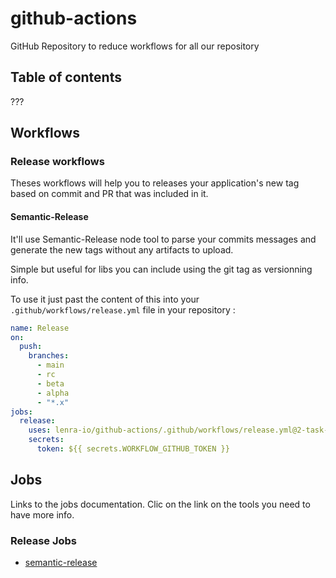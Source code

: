 # github-actions
GitHub Repository to reduce workflows for all our repository

## Table of contents

???


## Workflows

### Release workflows

Theses workflows will help you to releases your application's new tag based on commit and PR that was included in it.

#### Semantic-Release

It'll use Semantic-Release node tool to parse your commits messages and generate the new tags without any artifacts to upload.

Simple but useful for libs you can include using the git tag as versionning info.

To use it just past the content of this into your `.github/workflows/release.yml` file in your repository :

```yaml
name: Release
on:
  push:
    branches:
      - main
      - rc
      - beta
      - alpha
      - "*.x"
jobs:
  release:
    uses: lenra-io/github-actions/.github/workflows/release.yml@2-task-add-semantic-release
    secrets:
      token: ${{ secrets.WORKFLOW_GITHUB_TOKEN }}
```

## Jobs

Links to the jobs documentation. Clic on the link on the tools you need to have more info.

### Release Jobs

- [semantic-release](jobs/semantic-release/README.md)
